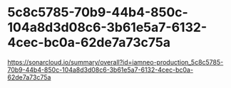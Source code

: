 # 5c8c5785-70b9-44b4-850c-104a8d3d08c6-3b61e5a7-6132-4cec-bc0a-62de7a73c75a
https://sonarcloud.io/summary/overall?id=iamneo-production_5c8c5785-70b9-44b4-850c-104a8d3d08c6-3b61e5a7-6132-4cec-bc0a-62de7a73c75a
